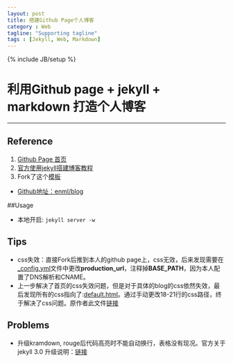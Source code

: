 ```yaml
---
layout: post
title: 搭建Github Page个人博客
category : Web
tagline: "Supporting tagline"
tags : [Jekyll, Web, Markdown]
---
```

{% include JB/setup %}
# 利用Github page + jekyll + markdown 打造个人博客
---

## Reference
1. [Github Page 首页](https://pages.github.com/])
2. [官方使用jekyll搭建博客教程](https://help.github.com/articles/using-jekyll-as-a-static-site-generator-with-github-pages/)
3. Fork了这个[模板](http://enml.github.io/site/)
  + [Github地址：enml/blog](https://github.com/enml/blog/tree/jekyll-blog)

##Usage
- 本地开启: `jekyll server -w`

## Tips
- css失效：直接Fork后推到本人的github page上，css无效，后来发现需要在[_config.yml](https://github.com/quantumlaser/quantumlaser.github.io/blob/master/_config.yml)文件中更改**production_url**，注释掉**BASE_PATH**，因为本人配置了DNS解析和CNAME。
- 上一步解决了首页的css失效问题，但是对于具体的blog的css依然失效，最后发现所有的css指向了:[default.html](https://github.com/quantumlaser/quantumlaser.github.io/blob/master/_includes/themes/twitter/default.html)。通过手动更改18-21行的css路径，终于解决了css问题。原作者此文件[链接](https://github.com/enml/blog/blob/jekyll-blog/_includes/themes/twitter/default.html)

## Problems
- 升级kramdown, rouge后代码高亮时不能自动换行，表格没有现况。官方关于jekyll 3.0 升级说明：[链接](https://github.com/blog/2100-github-pages-now-faster-and-simpler-with-jekyll-3-0)
